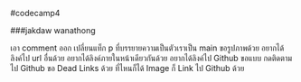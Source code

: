 #codecamp4  

###jakdaw wanathong  
  
เอา comment ออก
เปลี่ยนแท็ก p ที่บรรยายความเป็นตัวเราเป็น main
ขอรูปภาพด้วย
อยากได้ลิงค์ไป url อื่นด้วย <a>
อยากได้ลิงค์ภายในหน้าเดียวกันด้วย <a>
อยากได้ลิงค์ไป Github ขอแบบ กดติดตามไป Github
ขอ Dead Links ด้วย ที่ไหนก็ได้
Image ก็ Link ไป Github ด้วย
